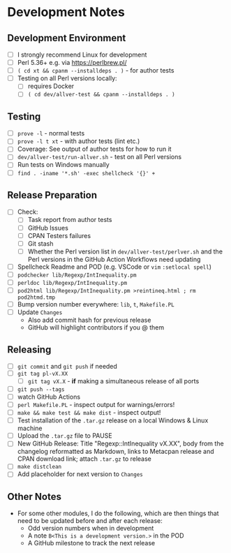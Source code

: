 Development Notes
=================

Development Environment
-----------------------

- [ ] I strongly recommend Linux for development
- [ ] Perl 5.36+ e.g. via <https://perlbrew.pl/>
- [ ] `( cd xt && cpanm --installdeps . )` - for author tests
- [ ] Testing on all Perl versions locally:
  - [ ] requires Docker
  - [ ] `( cd dev/allver-test && cpanm --installdeps . )`

Testing
-------

- [ ] `prove -l` - normal tests
- [ ] `prove -l t xt` - with author tests (lint etc.)
- [ ] Coverage: See output of author tests for how to run it
- [ ] `dev/allver-test/run-allver.sh` - test on all Perl versions
- [ ] Run tests on Windows manually
- [ ] `find . -iname '*.sh' -exec shellcheck '{}' +`

Release Preparation
-------------------

- [ ] Check:
  - [ ] Task report from author tests
  - [ ] GitHub Issues
  - [ ] CPAN Testers failures
  - [ ] Git stash
  - [ ] Whether the Perl version list in `dev/allver-test/perlver.sh` and the
    Perl versions in the GitHub Action Workflows need updating
- [ ] Spellcheck Readme and POD (e.g. VSCode or `vim` `:setlocal spell`)
- [ ] `podchecker lib/Regexp/IntInequality.pm`
- [ ] `perldoc lib/Regexp/IntInequality.pm`
- [ ] `pod2html lib/Regexp/IntInequality.pm >reintineq.html ; rm pod2htmd.tmp`
- [ ] Bump version number everywhere: `lib`, `t`, `Makefile.PL`
- [ ] Update `Changes`
  - Also add commit hash for previous release
  - GitHub will highlight contributors if you @ them

Releasing
---------

- [ ] `git commit` and `git push` if needed
- [ ] `git tag pl-vX.XX`
  - [ ] `git tag vX.X` - **if** making a simultaneous release of all ports
- [ ] `git push --tags`
- [ ] watch GitHub Actions
- [ ] `perl Makefile.PL` - inspect output for warnings/errors!
- [ ] `make && make test && make dist` - inspect output!
- [ ] Test installation of the `.tar.gz` release on a local Windows & Linux
  machine
- [ ] Upload the `.tar.gz` file to PAUSE
- [ ] New GitHub Release:
  Title "Regexp::IntInequality vX.XX", body from the changelog reformatted as
  Markdown, links to Metacpan release and CPAN download link; attach `.tar.gz`
  to release
- [ ] `make distclean`
- [ ] Add placeholder for next version to `Changes`

Other Notes
-----------

- For some other modules, I do the following, which are then things that need
  to be updated before and after each release:
  - Odd version numbers when in development
  - A note `B<This is a development version.>` in the POD
  - A GitHub milestone to track the next release

